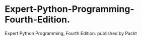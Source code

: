 # Expert-Python-Programming-Fourth-Edition.
Expert Python Programming, Fourth Edition. published by Packt
